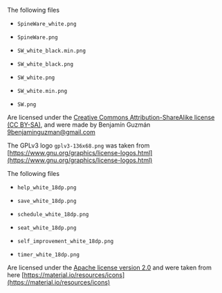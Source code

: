 The following files

- `SpineWare_white.png`

- `SpineWare.png`

- `SW_white_black.min.png`

- `SW_white_black.png`

- `SW_white.png`

- `SW_white.min.png`

- `SW.png`

Are licensed under
the [Creative Commons Attribution-ShareAlike license (CC BY-SA)](https://creativecommons.org/licenses/by-sa/4.0/), and
were made by Benjamín Guzmán <9benjaminguzman@gmail.com>

The GPLv3 logo `gplv3-136x68.png` was taken
from [https://www.gnu.org/graphics/license-logos.html](https://www.gnu.org/graphics/license-logos.html)

The following files

- `help_white_18dp.png`

- `save_white_18dp.png`

- `schedule_white_18dp.png`

- `seat_white_18dp.png`

- `self_improvement_white_18dp.png`

- `timer_white_18dp.png`

Are licensed under the [Apache license version 2.0](https://www.apache.org/licenses/LICENSE-2.0.html) and were taken
from here [https://material.io/resources/icons](https://material.io/resources/icons)

